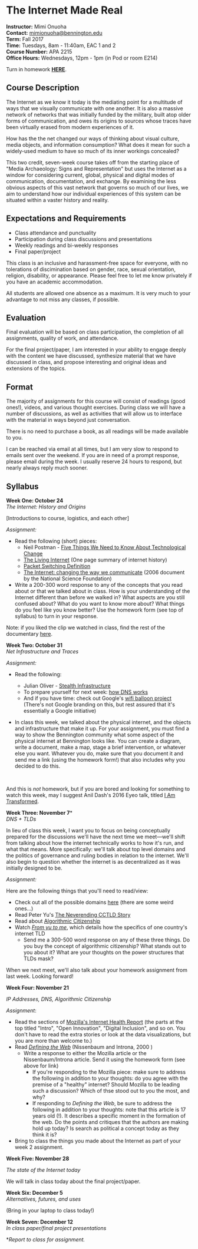 # The Internet Made Real

**Instructor:** Mimi Onuoha  
**Contact:** mimionuoha@bennington.edu  
**Term:** Fall 2017  
**Time:** Tuesdays, 8am - 11:40am, EAC 1 and 2   
**Course Number:** APA 2215  
**Office Hours:** Wednesdays, 12pm - 1pm (in Pod or room E214)  

Turn in homework [**HERE**](https://docs.google.com/forms/d/e/1FAIpQLSfzNWryeFjVF8ISBXLUd5Xg0Tlc7LFdcAxi43OjJTNV8sy_7A/viewform?usp=sf_link).

## Course Description

The Internet as we know it today is the mediating point for a multitude of ways that we visually communicate with one another. It is also a massive network of networks that was initially funded by the military, built atop older forms of communication, and owes its origins to sources whose traces have been virtually erased from modern experiences of it. 

How has the the net changed our ways of thinking about visual culture, media objects, and information consumption? What does it mean for such a widely-used medium to have so much of its inner workings concealed? 

This two credit, seven-week course takes off from the starting place of "Media Archaeology: Signs and Representation" but uses the Internet as a window for considering current, global, physical and digital modes of communication, documentation, and exchange. By examining the less obvious aspects of this vast network that governs so much of our lives, we aim to understand how our individual experiences of this system can be situated within a vaster history and reality. 

## Expectations and Requirements

- Class attendance and punctuality
- Participation during class discussions and presentations
- Weekly readings and bi-weekly responses 
- Final paper/project 

This class is an inclusive and harassment-free space for everyone, with no tolerations of discimination based on gender, race, sexual orientation, religion, disability, or appearance. Please feel free to let me know privately if you have an academic accommodation.  

All students are allowed one absence as a maximum. It is very much to your advantage to not miss any classes, if possible. 

## Evaluation

Final evaluation will be based on class participation, the completion of all assignments, quality of work, and attendance. 

For the final project/paper, I am interested in your ability to engage deeply with the content we have discussed, synthesize material that we have discussed in class, and propose interesting and original ideas and extensions of the topics. 

## Format

The majority of assignments for this course will consist of readings (good ones!), videos, and various thought exercises. During class we will have a number of discussions, as well as activities that will allow us to interface with the material in ways beyond just conversation. 

There is no need to purchase a book, as all readings will be made available to you. 

I can be reached via email at all times, but I am very slow to respond to emails sent over the weekend. If you are in need of a prompt response, please email during the week. I usually reserve 24 hours to respond, but nearly always reply much sooner. 

## Syllabus

**Week One: October 24**    
*The Internet: History and Origins*

[Introductions to course, logistics, and each other] 

*Assignment:*  

- Read the following (short) pieces:
  - Neil Postman - [Five Things We Need to Know About Technological Change](http://web.cs.ucdavis.edu/~rogaway/classes/188/materials/postman.pdf)
  - [The Living Internet](https://www.livinginternet.com/i/ii_summary.htm) (One page summary of internet history)
  - [Packet Switching Definition](http://www.linfo.org/packet_switching.html) 
  - [The Internet: changing the way we communicate](https://web.archive.org/web/20060702010235/http://www.nsf.gov:80/about/history/nsf0050/pdf/internet.pdf) (2006 document by the National Science Foundation)
- Write a 200-300 word response to any of the concepts that you read about or that we talked about in class. How is your understanding of the Internet different than before we walked in? What aspects are you still confused about? What do you want to know more about? What things do you feel like you know better? Use the homework form (see top of syllabus) to turn in your response. 

Note: if you liked the clip we watched in class, find the rest of the documentary [here](https://www.dropbox.com/s/6sk77shbw2zdm9b/lo_and_behold.mp4?dl=0). 

**Week Two: October 31**  
*Net Infrastructure and Traces*  

*Assignment:*  

- Read the following:
  - Julian Oliver - [Stealth Infrastructure](http://rhizome.org/editorial/2014/may/20/stealth-infrastructure/)  
  - To prepare yourself for next week: [how DNS works](https://howdns.works/) 
  - And if you have time: check out Google's [wifi balloon project](https://x.company/loon/) (There's not Google branding on this, but rest assured that it's essentially a Google initiative)

- In class this week, we talked about the physical internet, and the objects and infrastructure that make it up. For your assignment, you must find a way to show the Bennington community what some aspect of the physical internet at Bennington looks like. You can create a diagram, write a document, make a map, stage a brief intervention, or whatever else you want. Whatever you do, make sure that you document it and send me a link (using the homework form!) that also includes why you decided to do this.

  ​

And this is *not* homework, but if you are bored and looking for something to watch this week, may I suggest Anil Dash's 2016 Eyeo talk, titled  [I Am Transformed](https://vimeo.com/175846582). 

**Week Three: November 7***      
*DNS + TLDs*

In lieu of class this week, I want you to focus on being conceptually prepared for the discussions we'll have the  next time we meet—we'll shift from talking about how the internet technically works to how it's run, and what that means. More specifically: we'll talk about top level domains and the politics of governance and ruling bodies in relation to the internet. We'll also begin to question whether the internet is as decentralized as it was initially designed to be. 

*Assignment:*

Here are the following things that you'll need to read/view:

- Check out all of the possible domains [here](https://www.iana.org/domains/root/db) (there are some weird ones...)
- Read Peter Yu's [The Neverending CCTLD Story](http://home.uchicago.edu/mferzige/ccTLDs.pdf) 
- Read about [Algorithmic Citizenship](http://citizen-ex.com/citizenship) 
- Watch *[From yu to me](https://vimeo.com/95833310)*, which details how the specifics of one country's internet TLD 
  - Send me a 300-500 word response on any of these three things. Do you buy the concept of algorithmic citizenship? What stands out to you about it? What are your thoughts on the power structures that TLDs mask? 

When we next meet, we'll also talk about your homework assignment from last week. Looking forward! 

**Week Four: November 21**  

*IP Addresses, DNS,  Algorithmic Citizenship*

*Assignment*:

- Read the sections of [Mozilla's Internet Health Report](https://internethealthreport.org/v01/about/) (the parts at the top titled "Intro", "Open Innovation", "Digital Inclusion", and so on. You don't have to read the extra stories or look at the data visualizations, but you are more than welcome to.)
- Read *[Defining the Web](http://www.nyu.edu/projects/nissenbaum/papers/Defining%20the%20Web.pdf)* (Nissenbaum and Introna, 2000 )
  - Write a response to either the Mozilla article or the Nissenbaum/Introna article. Send it using the homework form (see above for link)
    - If you're responding to the Mozilla piece: make sure to address the following in addition to your thoughts: do you agree with the premise of a "healthy" internet? Should Mozilla to be leading such a discussion? Which of thse stood out to you the most, and why? 
    - If responding to *Defining the Web*, be sure to address the following in addition to your thoughts: note that this article is 17 years old (!). It describes a specific moment in the formation of the web. Do the points and critiques that the authors are making hold up today? Is search as political a concept today as they think it is? 
- Bring to class the things you made about the Internet as part of your week 2 assignment.

**Week Five: November 28** 

*The state of the Internet today*

We will talk in class today about the final project/paper. 

**Week Six: December 5**  
*Alternatives, futures, and uses* 

(Bring in your laptop to class today!)

**Week Seven: December 12**    
*In class paper/final project presentations*



**Report to class for assignment.* 